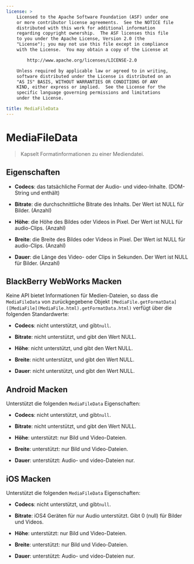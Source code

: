 ```yaml
---
license: >
    Licensed to the Apache Software Foundation (ASF) under one
    or more contributor license agreements.  See the NOTICE file
    distributed with this work for additional information
    regarding copyright ownership.  The ASF licenses this file
    to you under the Apache License, Version 2.0 (the
    "License"); you may not use this file except in compliance
    with the License.  You may obtain a copy of the License at

        http://www.apache.org/licenses/LICENSE-2.0

    Unless required by applicable law or agreed to in writing,
    software distributed under the License is distributed on an
    "AS IS" BASIS, WITHOUT WARRANTIES OR CONDITIONS OF ANY
    KIND, either express or implied.  See the License for the
    specific language governing permissions and limitations
    under the License.

title: MediaFileData
---
```


# MediaFileData

> Kapselt Formatinformationen zu einer Mediendatei.

## Eigenschaften

*   **Codecs**: das tatsächliche Format der Audio- und video-Inhalte. (DOM-String und enthält)

*   **Bitrate**: die durchschnittliche Bitrate des Inhalts. Der Wert ist NULL für Bilder. (Anzahl)

*   **Höhe**: die Höhe des Bildes oder Videos in Pixel. Der Wert ist NULL für audio-Clips. (Anzahl)

*   **Breite**: die Breite des Bildes oder Videos in Pixel. Der Wert ist NULL für audio-Clips. (Anzahl)

*   **Dauer**: die Länge des Video- oder Clips in Sekunden. Der Wert ist NULL für Bilder. (Anzahl)

## BlackBerry WebWorks Macken

Keine API bietet Informationen für Medien-Dateien, so dass die `MediaFileData` von zurückgegebene Objekt `[MediaFile.getFormatData]([MediaFile](MediaFile.html).getFormatData.html)` verfügt über die folgenden Standardwerte:

*   **Codecs**: nicht unterstützt, und gibt`null`.

*   **Bitrate**: nicht unterstützt, und gibt den Wert NULL.

*   **Höhe**: nicht unterstützt, und gibt den Wert NULL.

*   **Breite**: nicht unterstützt, und gibt den Wert NULL.

*   **Dauer**: nicht unterstützt, und gibt den Wert NULL.

## Android Macken

Unterstützt die folgenden `MediaFileData` Eigenschaften:

*   **Codecs**: nicht unterstützt, und gibt`null`.

*   **Bitrate**: nicht unterstützt, und gibt den Wert NULL.

*   **Höhe**: unterstützt: nur Bild und Video-Dateien.

*   **Breite**: unterstützt: nur Bild und Video-Dateien.

*   **Dauer**: unterstützt: Audio- und video-Dateien nur.

## iOS Macken

Unterstützt die folgenden `MediaFileData` Eigenschaften:

*   **Codecs**: nicht unterstützt, und gibt`null`.

*   **Bitrate**: iOS4 Geräten für nur Audio unterstützt. Gibt 0 (null) für Bilder und Videos.

*   **Höhe**: unterstützt: nur Bild und Video-Dateien.

*   **Breite**: unterstützt: nur Bild und Video-Dateien.

*   **Dauer**: unterstützt: Audio- und video-Dateien nur.